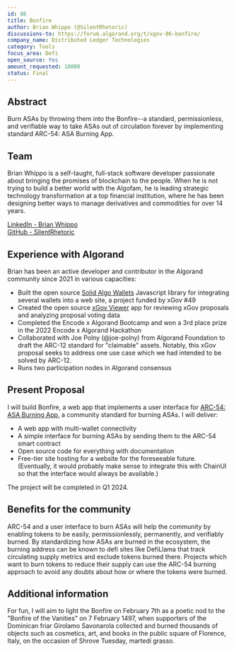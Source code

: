 ```yaml
---
id: 86
title: Bonfire
author: Brian Whippo (@SilentRhetoric)
discussions-to: https://forum.algorand.org/t/xgov-86-bonfire/
company_name: Distributed Ledger Technologies
category: Tools
focus_area: Defi
open_source: Yes
amount_requested: 10000
status: Final
---
```


## Abstract
Burn ASAs by throwing them into the Bonfire--a standard, permissionless, and verifiable way to take ASAs out of circulation forever by implementing standard ARC-54: ASA Burning App.

## Team
Brian Whippo is a self-taught, full-stack software developer passionate about bringing the promises of blockchain to the people.  When he is not trying to build a better world with the Algofam, he is leading strategic technology transformation at a top financial institution, where he has been designing better ways to manage derivatives and commodities for over 14 years.  

<a href="https://www.linkedin.com/in/brianwhippo/">LinkedIn - Brian Whippo</a>  
<a href="https://github.com/SilentRhetoric">GitHub - SilentRhetoric</a>  

## Experience with Algorand
Brian has been an active developer and contributor in the Algorand community since 2021 in various capacities:

- Built the open source <a href="https://solid-algo-wallets-example.netlify.app">Solid Algo Wallets</a> Javascript library for integrating several wallets into a web site, a project funded by xGov #49
- Created the open source <a href="https://xgov-viewer.netlify.app">xGov Viewer</a> app for reviewing xGov proposals and analyzing proposal voting data
- Completed the Encode x Algorand Bootcamp and won a 3rd place prize in the 2022 Encode x Algorand Hackathon
- Collaborated with Joe Polny (@joe-polny) from Algorand Foundation to draft the ARC-12 standard for "claimable" assets.  Notably, this xGov proposal seeks to address one use case which we had intended to be solved by ARC-12.
- Runs two participation nodes in Algorand consensus

## Present Proposal
I will build Bonfire, a web app that implements a user interface for <a href="https://github.com/algorandfoundation/ARCs/pull/245/files">ARC-54: ASA Burning App</a>, a community standard for burning ASAs.  I will deliver:
- A web app with multi-wallet connectivity
- A simple interface for burning ASAs by sending them to the ARC-54 smart contract
- Open source code for everything with documentation
- Free-tier site hosting for a website for the foreseeable future.  (Eventually, it would probably make sense to integrate this with ChainUI so that the interface would always be available.)

The project will be completed in Q1 2024.  

## Benefits for the community
ARC-54 and a user interface to burn ASAs will help the community by enabling tokens to be easily, permissionlessly, permanently, and verifiably burned.  By standardizing how ASAs are burned in the ecosystem, the burning address can be known to defi sites like DefiLlama that track circulating supply metrics and exclude tokens burned there.  Projects which want to burn tokens to reduce their supply can use the ARC-54 burning approach to avoid any doubts about how or where the tokens were burned.

## Additional information
For fun, I will aim to light the Bonfire on February 7th as a poetic nod to the "Bonfire of the Vanities" on 7 February 1497, when supporters of the Dominican friar Girolamo Savonarola collected and burned thousands of objects such as cosmetics, art, and books in the public square of Florence, Italy, on the occasion of Shrove Tuesday, martedí grasso.
